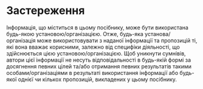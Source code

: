 # Застереження

Інформація, що міститься в цьому посібнику, може бути використана будь-якою установою/організацією. Отже, будь-яка установа/організація може використовувати з наданої інформації та пропозицій ті, які вона вважає корисними, залежно від специфіки діяльності, що здійснюється цією установою/організацією. Щоб уникнути сумнівів, автори цієї інформації не несуть відповідальності в будь-якій формі за досягнення певних цілей та/або отримання певних результатів такими особами/організаціями в результаті використання інформації або будь-якої однієї чи кількох пропозицій, викладених у цьому посібнику.
